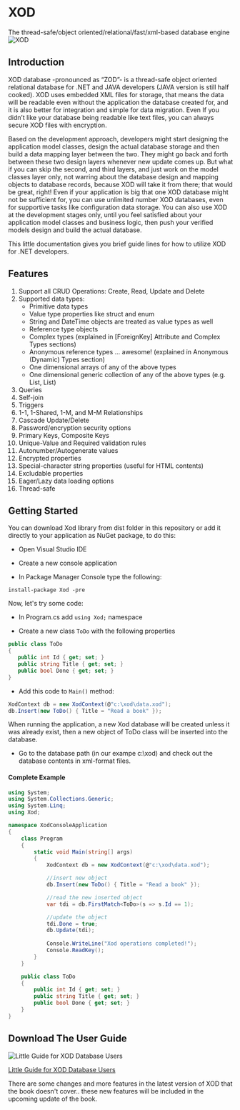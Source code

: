 ﻿# XOD 
The thread-safe/object oriented/relational/fast/xml-based database engine
![XOD](https://raw.githubusercontent.com/mhsallam/xod/master/logo.jpg)


## Introduction
XOD database -pronounced as “ZOD”- is a thread-safe object oriented relational database for .NET and JAVA developers (JAVA version is still half cooked). XOD uses embedded XML files for storage, that means the data will be readable even without the application the database created for, and it is also better for integration and simple for data migration. Even If you didn’t like your database being readable like text files, you can always secure XOD files with encryption.

Based on the development approach, developers might start designing the application model classes, design the actual database storage and then build a data mapping layer between the two. They might go back and forth between these two design layers whenever new update comes up. But what if you can skip the second, and third layers, and just work on the model classes layer only, not warring about the database design and mapping objects to database records, because XOD will take it from there; that would be great, right! Even if your application is big that one XOD database might not be sufficient for, you can use unlimited number XOD databases, even for supportive tasks like configuration data storage. You can also use XOD at the development stages only, until you feel satisfied about your application model classes and business logic, then push your verified models design and build the actual database.

This little documentation gives you brief guide lines for how to utilize XOD for .NET developers.


## Features
1. Support all CRUD Operations: Create, Read, Update and Delete
2. Supported data types:
     * Primitive data types
     * Value type properties like struct and enum
     * String and DateTime objects are treated as value types as well
     * Reference type objects
     * Complex types (explained in [ForeignKey] Attribute and Complex Types sections)
     * Anonymous reference types … awesome! (explained in Anonymous (Dynamic) Types section)
     * One dimensional arrays of any of the above types
     * One dimensional generic collection of any of the above types (e.g. List<int>, List<Book>)
2. Queries
3. Self-join
4. Triggers
5. 1-1, 1-Shared, 1-M, and M-M Relationships
6. Cascade Update/Delete
7. Password/encryption security options
8. Primary Keys, Composite Keys
9. Unique-Value and Required validation rules
10. Autonumber/Autogenerate values
11. Encrypted properties
12. Special-character string properties (useful for HTML contents)
13. Excludable properties
14. Eager/Lazy data loading options
15. Thread-safe

## Getting Started
You can download Xod library from dist folder in this repository or add it directly to your application as NuGet package, to do this:

* Open Visual Studio IDE

* Create a new console application

* In Package Manager Console type the following:

```
install-package Xod -pre
```

Now, let's try some code:
* In Program.cs add ```using Xod;``` namespace

* Create a new class ```ToDo``` with the following properties 

```csharp
public class ToDo
{
   public int Id { get; set; }
   public string Title { get; set; }
   public bool Done { get; set; }
}
``` 

* Add this code to ```Main()``` method:

```csharp
XodContext db = new XodContext(@"c:\xod\data.xod");
db.Insert(new ToDo() { Title = "Read a book" });
```

When running the application, a new Xod database will be created unless it was already exist, then a new object of ToDo class will be inserted into the database.

* Go to the database path (in our exampe c:\\xod) and check out the database contents in xml-format files.

#### Complete Example

```csharp
using System;
using System.Collections.Generic;
using System.Linq;
using Xod;

namespace XodConsoleApplication
{
    class Program
    {
        static void Main(string[] args)
        {
            XodContext db = new XodContext(@"c:\xod\data.xod");

            //insert new object
            db.Insert(new ToDo() { Title = "Read a book" });

            //read the new inserted object
            var tdi = db.FirstMatch<ToDo>(s => s.Id == 1);

            //update the object
            tdi.Done = true;
            db.Update(tdi);
            
            Console.WriteLine("Xod operations completed!");
            Console.ReadKey();
        }
    }

    public class ToDo
    {
        public int Id { get; set; }
        public string Title { get; set; }
        public bool Done { get; set; }
    }
}
```

## Download The User Guide
![Little Guide for XOD Database Users](https://raw.githubusercontent.com/mhsallam/xod/master/book-cover.jpg)

[Little Guide for XOD Database Users](https://raw.githubusercontent.com/mhsallam/xod/master/XOD-DB-Guide.pdf)

There are some changes and more features in the latest version of XOD that the book doesn't cover.. these new features will be included in the upcoming update of the book.